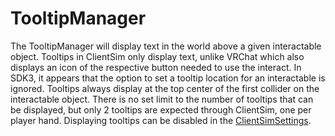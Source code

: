 # TooltipManager

The TooltipManager will display text in the world above a given interactable object. Tooltips in ClientSim only display text, unlike VRChat which also displays an icon of the respective button needed to use the interact. In SDK3, it appears that the option to set a tooltip location for an interactable is ignored. Tooltips always display at the top center of the first collider on the interactable object. There is no set limit to the number of tooltips that can be displayed, but only 2 tooltips are expected through ClientSim, one per player hand. Displaying tooltips can be disabled in the [ClientSimSettings](settings.md).